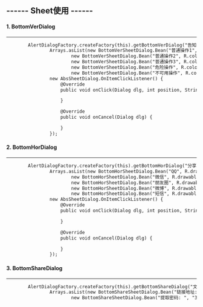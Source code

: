 ## ------ Sheet使用 ------

#### 1. BottomVerDialog
----------------------------------------------------------------------------------------------------
```xml
        AlertDialogFactory.createFactory(this).getBottomVerDialog("告知当前状态，信息和解决方案单行",
                Arrays.asList(new BottomVerSheetDialog.Bean("普通操作1", R.color.lib_pub_color_text_main, false),
                        new BottomVerSheetDialog.Bean("普通操作2", R.color.lib_pub_color_text_main, false),
                        new BottomVerSheetDialog.Bean("普通操作3", R.color.lib_pub_color_text_main, false),
                        new BottomVerSheetDialog.Bean("危险操作", R.color.lib_pub_color_red, false),
                        new BottomVerSheetDialog.Bean("不可用操作", R.color.lib_pub_color_text_hint, false)),
                new AbsSheetDialog.OnItemClickListener() {
                    @Override
                    public void onClick(Dialog dlg, int position, String item) {

                    }

                    @Override
                    public void onCancel(Dialog dlg) {

                    }
                });
```

#### 2. BottomHorDialog
----------------------------------------------------------------------------------------------------
```xml
        AlertDialogFactory.createFactory(this).getBottomHorDialog("分享",
                Arrays.asList(new BottomHorSheetDialog.Bean("QQ", R.drawable.lib_pub_circle_msg_number),
                        new BottomHorSheetDialog.Bean("微信", R.drawable.lib_pub_circle_msg_number),
                        new BottomHorSheetDialog.Bean("朋友圈", R.drawable.lib_pub_circle_msg_number),
                        new BottomHorSheetDialog.Bean("微博", R.drawable.lib_pub_circle_msg_number),
                        new BottomHorSheetDialog.Bean("短信", R.drawable.lib_pub_circle_msg_number)),
                new AbsSheetDialog.OnItemClickListener() {
                    @Override
                    public void onClick(Dialog dlg, int position, String item) {

                    }

                    @Override
                    public void onCancel(Dialog dlg) {

                    }
                });
```

#### 3. BottomShareDialog
----------------------------------------------------------------------------------------------------
```xml
        AlertDialogFactory.createFactory(this).getBottomShareDialog("文件名",
                Arrays.asList(new BottomShareSheetDialog.Bean("链接地址: ", "https://www.baidu.com/link?url=eZH1yw2u1h-CNrpm7Q3jD_EfVnUxwUuBHlTGhLlA_KfhwtG0TGSl4a7kPsJNMqE8&wd=&eqid=f50ccdfc00009400000000065b232f14"),
                        new BottomShareSheetDialog.Bean("提取密码: ", "3854", false)));
```
